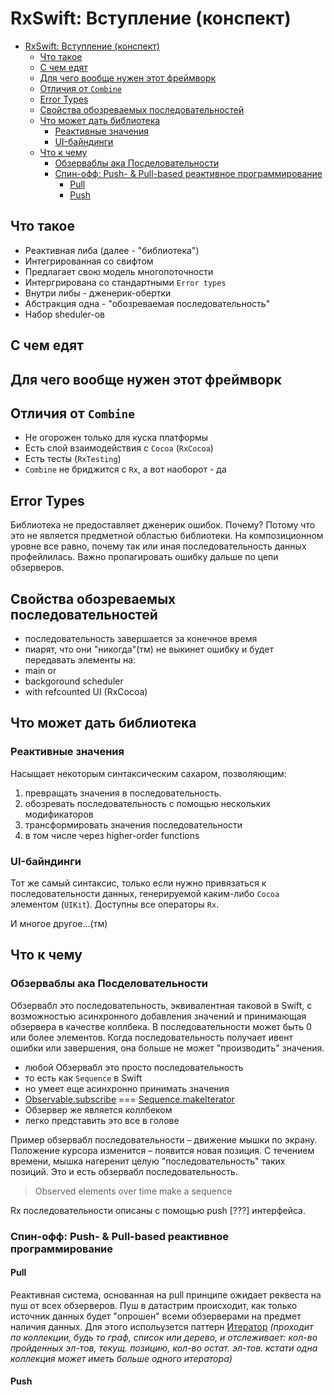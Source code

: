 # RxSwift: Вступление (конспект)

- [RxSwift: Вступление (конспект)](#rxswift-вступление-конспект)
  - [Что такое](#что-такое)
  - [С чем едят](#с-чем-едят)
  - [Для чего вообще нужен этот фреймворк](#для-чего-вообще-нужен-этот-фреймворк)
  - [Отличия от `Combine`](#отличия-от-combine)
  - [Error Types](#error-types)
  - [Свойства обозреваемых последовательностей](#свойства-обозреваемых-последовательностей)
  - [Что может дать библиотека](#что-может-дать-библиотека)
    - [Реактивные значения](#реактивные-значения)
    - [UI-байндинги](#ui-байндинги)
  - [Что к чему](#что-к-чему)
    - [Обзерваблы ака Посделовательности](#обзерваблы-ака-посделовательности)
    - [Спин-офф: Push- & Pull-based реактивное программирование](#спин-офф-push---pull-based-реактивное-программирование)
      - [Pull](#pull)
      - [Push](#push)

## Что такое

- Реактивная либа (далее - "библиотека")
- Интегрированная со свифтом
- Предлагает свою модель многопоточности
- Интергрирована со стандартными `Error types`
- Внутри либы - дженерик-обертки
- Абстракция одна - "обозреваемая последовательность"
- Набор sheduler-ов

## С чем едят

## Для чего вообще нужен этот фреймворк

## Отличия от `Combine`

- Не огорожен только для куска платформы
- Есть слой взаимодействия с `Cocoa` (`RxCocoa`)
- Есть тесты (`RxTesting`)
- `Combine` не бриджится с `Rx`, а вот наоборот - да

## Error Types

Библиотека не предоставляет дженерик ошибок. Почему? Потому что это не является предметной областью
библиотеки. На композиционном уровне все равно, почему так или иная последовательность данных
профейлилась. Важно пропагировать ошибку дальше по цепи обзерверов.

## Свойства обозреваемых последовательностей

- последовательность завершается за конечное время
- пиарят, что они "никогда"(тм) не выкинет ошибку и будет передавать элементы на:
- main or
- backgoround scheduler
- with refcounted UI (RxCocoa)

## Что может дать библиотека

### Реактивные значения

Насыщает некоторым синтаксическим сахаром, позволяющим:

1. превращать значения в последовательность.
2. обозревать последовательность с помощью нескольких модификаторов
3. трансформировать значения последовательности
1. в том числе через higher-order functions

### UI-байндинги

Тот же самый синтаксис, только если нужно привязаться к последовательности данных, генерируемой
каким-либо `Cocoa` элементом (`UIKit`).
Доступны все операторы `Rx`.

И многое другое…(тм)

## Что к чему

### Обзерваблы ака Посделовательности

Обзервабл это последовательность, эквивалентная таковой в Swift, с возможностью асинхронного
добавления значений и принимающая обзервера в качестве коллбека.
В последовательности может быть 0 или более элементов. Когда последовательность получает ивент
ошибки или завершения, она больше не может "производить" значения.

- любой Обзервабл это просто последовательность
- то есть как `Sequence` в Swift
- но умеет еще асинхронно принимать значения
- [Observable.subscribe][1] === [Sequence.makeIterator][2]
- Обзервер же является коллбеком
- легко представить это все в голове

Пример обзервабл последовательности – движение мышки по экрану. Положение курсора изменится –
появится новая позиция. С течением времени, мышка нагеренит целую "последовательность" таких
позиций.
Это и есть обзервабл последовательность.

> Observed elements over time make a sequence

Rx последовательности описаны с помощью push [???] интерфейса.

### Спин-офф: Push- & Pull-based реактивное программирование

#### Pull

Реактивная система, основанная на pull принципе ожидает реквеста на пуш от всех обзерверов.
Пуш в датастрим происходит, как только источник данных будет "опрошен" всеми обзерверами
на предмет наличия данных.
Для этого испольузется паттерн [Итератор][3] *(проходит по коллекции, будь то граф, список или дерево,
и отслеживает: кол-во пройденных эл-тов, текущ. позицию, кол-во остат. эл-тов. кстати одна
коллекция может иметь больше одного итератора)*

#### Push



[1]: https://docs.rxswift.org/protocols/observabletype#/s:7RxSwift14ObservableTypeP9subscribeyAA10Disposable_pqd__AA08ObserverD0Rd__7ElementQyd__AGRtzlF
[2]: https://developer.apple.com/documentation/swift/sequence/2885155-makeiterator
[3]: https://refactoring.guru/ru/design-patterns/iterator